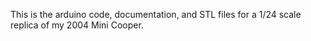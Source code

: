 This is the arduino code, documentation, and STL files for a 1/24 scale replica of my 2004 Mini Cooper. 
